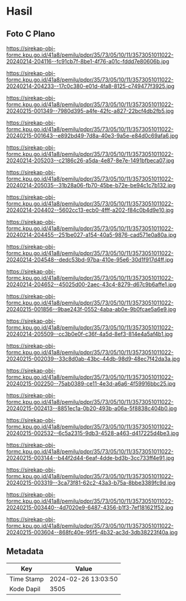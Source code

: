 # Hasil

## Foto C Plano

https://sirekap-obj-formc.kpu.go.id/41a8/pemilu/pdpr/35/73/05/10/11/3573051011022-20240214-204116--fc91cb7f-8be1-4f76-a01c-fddd7e80606b.jpg

https://sirekap-obj-formc.kpu.go.id/41a8/pemilu/pdpr/35/73/05/10/11/3573051011022-20240214-204233--17c0c380-e01d-4fa8-8125-c749477f3925.jpg

https://sirekap-obj-formc.kpu.go.id/41a8/pemilu/pdpr/35/73/05/10/11/3573051011022-20240215-001349--7980d395-a4fe-42fc-a827-22bcf4db2fb5.jpg

https://sirekap-obj-formc.kpu.go.id/41a8/pemilu/pdpr/35/73/05/10/11/3573051011022-20240215-001643--e892bd49-7d8a-40e3-9a5e-e84d0c69afa6.jpg

https://sirekap-obj-formc.kpu.go.id/41a8/pemilu/pdpr/35/73/05/10/11/3573051011022-20240214-205203--c2186c26-a5da-4e87-8e7e-1491bfbeca07.jpg

https://sirekap-obj-formc.kpu.go.id/41a8/pemilu/pdpr/35/73/05/10/11/3573051011022-20240214-205035--31b28a06-fb70-45be-b72e-be94c1c7b132.jpg

https://sirekap-obj-formc.kpu.go.id/41a8/pemilu/pdpr/35/73/05/10/11/3573051011022-20240214-204402--5602cc13-ecb0-4fff-a202-f84c0b4d9e10.jpg

https://sirekap-obj-formc.kpu.go.id/41a8/pemilu/pdpr/35/73/05/10/11/3573051011022-20240214-204455--251be027-a154-40a5-9876-cad571e0a80a.jpg

https://sirekap-obj-formc.kpu.go.id/41a8/pemilu/pdpr/35/73/05/10/11/3573051011022-20240214-204548--dedc53bd-97ba-410e-95e6-30d1f917d4ff.jpg

https://sirekap-obj-formc.kpu.go.id/41a8/pemilu/pdpr/35/73/05/10/11/3573051011022-20240214-204652--45025d00-2aec-43c4-8279-d67c9b6affe1.jpg

https://sirekap-obj-formc.kpu.go.id/41a8/pemilu/pdpr/35/73/05/10/11/3573051011022-20240215-001856--9bae243f-0552-4aba-ab0e-9b0fcae5a6e9.jpg

https://sirekap-obj-formc.kpu.go.id/41a8/pemilu/pdpr/35/73/05/10/11/3573051011022-20240214-205509--cc3b0e0f-c36f-4a5d-8ef3-814e4a5af4b1.jpg

https://sirekap-obj-formc.kpu.go.id/41a8/pemilu/pdpr/35/73/05/10/11/3573051011022-20240215-002039--33c8d0ab-43bc-44db-98d9-48ec7f42da3a.jpg

https://sirekap-obj-formc.kpu.go.id/41a8/pemilu/pdpr/35/73/05/10/11/3573051011022-20240215-002250--75ab0389-ce11-4e3d-a6a6-4f59916bbc25.jpg

https://sirekap-obj-formc.kpu.go.id/41a8/pemilu/pdpr/35/73/05/10/11/3573051011022-20240215-002413--8851ec1a-0b20-493b-a06a-5f8838c404b0.jpg

https://sirekap-obj-formc.kpu.go.id/41a8/pemilu/pdpr/35/73/05/10/11/3573051011022-20240215-002532--6c5a2315-9db3-4528-a463-d417225d4be3.jpg

https://sirekap-obj-formc.kpu.go.id/41a8/pemilu/pdpr/35/73/05/10/11/3573051011022-20240215-003144--b44f2d44-6eaf-4dde-bd3b-3cc733ff4e91.jpg

https://sirekap-obj-formc.kpu.go.id/41a8/pemilu/pdpr/35/73/05/10/11/3573051011022-20240215-003319--3ca73f81-62c2-43a3-b75a-8bbe3389fc9d.jpg

https://sirekap-obj-formc.kpu.go.id/41a8/pemilu/pdpr/35/73/05/10/11/3573051011022-20240215-003440--4d7020e9-6487-4356-b1f3-7ef181621f52.jpg

https://sirekap-obj-formc.kpu.go.id/41a8/pemilu/pdpr/35/73/05/10/11/3573051011022-20240215-003604--868fc40e-95f5-4b32-ac3d-3db38223f40a.jpg


## Metadata

| Key        | Value               |
| ---------- | ------------------- |
| Time Stamp | 2024-02-26 13:03:50 |
| Kode Dapil | 3505                |



